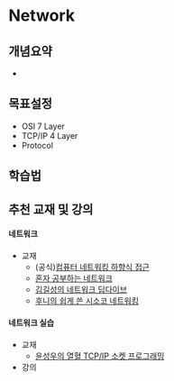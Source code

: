 # Network

## 개념요약
- 

## 목표설정
- OSI 7 Layer
- TCP/IP 4 Layer
- Protocol

## 학습법


## 추천 교재 및 강의
#### 네트워크
- 교재
  - (공식)[컴퓨터 네트워킹 하향식 접근](https://product.kyobobook.co.kr/detail/S000061694627)
  - [혼자 공부하는 네트워크](https://product.kyobobook.co.kr/detail/S000212911507)
  - [김길성의 네트워크 딥다이브](https://product.kyobobook.co.kr/detail/S000216406148)
  - [후니의 쉽게 쓴 시소코 네트워킹](https://product.kyobobook.co.kr/detail/S000000562247)

#### 네트워크 실습
- 교재
  - [윤성우의 열혈 TCP/IP 소켓 프로그래밍](https://product.kyobobook.co.kr/detail/S000001589146)
- 강의
